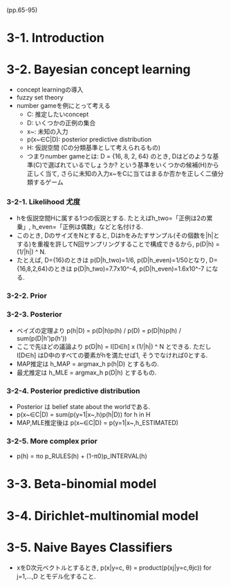 (pp.65-95)

# 3-1. Introduction
# 3-2. Bayesian concept learning
- concept learningの導入
- fuzzy set theory
- number gameを例にとって考える
    - C: 推定したいconcept
    - D: いくつかの正例の集合
    - x~: 未知の入力
    - p(x~∈C|D): posterior predictive distribution
    - H: 仮説空間 (Cの分類基準として考えられるもの)
    - つまりnumber gameとは: D = {16, 8, 2, 64} のとき, Dはどのような基準(C)で選ばれているでしょうか? という基準をいくつかの候補(H)から正しく当て, さらに未知の入力x~をCに当てはまるか否かを正しく二値分類するゲーム
    
### 3-2-1. Likelihood 尤度
- hを仮説空間Hに属する1つの仮説とする. たとえばh_two=「正例は2の累乗」, h_even=「正例は偶数」などと名付ける.
- このとき, DのサイズをNとすると, Dはhをみたすサンプル(その個数を|h|とする)を重複を許してN回サンプリングすることで構成できるから, p(D|h) = (1/|h|) ^ N.
- たとえば, D={16}のときは p(D|h_two)=1/6, p(D|h_even)=1/50となり, D={16,8,2,64}のときは p(D|h_two)=7.7x10^-4, p(D|h_even)=1.6x10^-7 になる.

### 3-2-2. Prior
### 3-2-3. Posterior
- ベイズの定理より p(h|D) = p(D|h)p(h) / p(D) = p(D|h)p(h) / sum(p(D|h')p(h'))
- ここで先ほどの議論より p(D|h) = I[D∈h] x (1/|h|) ^ N とできる. ただし I[D∈h] はD中のすべての要素がhを満たせば1, そうでなければ0とする.
- MAP推定は h_MAP = argmax_h p(h|D) とするもの.
- 最尤推定は h_MLE = argmax_h p(D|h) とするもの.

### 3-2-4. Posterior predictive distribution
- Posterior は belief state about the worldである.
- p(x~∈C|D) = sum(p(y=1|x~,h)p(h|D)) for h in H
- MAP,MLE推定後は p(x~∈C|D) = p(y=1|x~,h_ESTIMATED)

### 3-2-5. More complex prior
- p(h) = πo p_RULES(h) + (1-π0)p_INTERVAL(h)

# 3-3. Beta-binomial model
# 3-4. Dirichlet-multinomial model
# 3-5. Naive Bayes Classifiers
- xをD次元ベクトルとするとき, p(x|y=c, θ) = product(p(xj|y=c,θjc)) for j=1,...,D とモデル化すること.
















